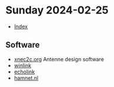 # Sunday 2024-02-25

* [Index](index.md)


## Software

* [xnec2c.org](https://www.xnec2c.org) Antenne design software
* [winlink](https://www.winlink.org/)
* [echolink](https://www.echolink.org/)
* [hamnet.nl](https://hamnet.nl/)
